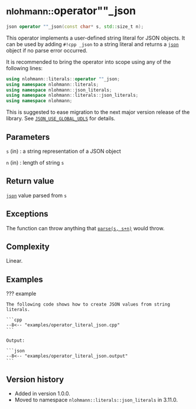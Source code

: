 # <small>nlohmann::</small>operator""_json

```cpp
json operator ""_json(const char* s, std::size_t n);
```

This operator implements a user-defined string literal for JSON objects. It can be used by adding `#!cpp _json` to a
string literal and returns a [`json`](json.md) object if no parse error occurred.

It is recommended to bring the operator into scope using any of the following lines:
```cpp
using nlohmann::literals::operator ""_json;
using namespace nlohmann::literals;
using namespace nlohmann::json_literals;
using namespace nlohmann::literals::json_literals;
using namespace nlohmann;
```

This is suggested to ease migration to the next major version release of the library. See
[`JSON_USE_GLOBAL_UDLS`](macros/json_use_global_udls.md#notes) for details.

## Parameters

`s` (in)
:   a string representation of a JSON object

`n` (in)
:   length of string `s`

## Return value

[`json`](json.md) value parsed from `s`

## Exceptions

The function can throw anything that [`parse(s, s+n)`](basic_json/parse.md) would throw.

## Complexity

Linear.

## Examples

??? example

    The following code shows how to create JSON values from string literals.
     
    ```cpp
    --8<-- "examples/operator_literal_json.cpp"
    ```
    
    Output:
    
    ```json
    --8<-- "examples/operator_literal_json.output"
    ```

## Version history

- Added in version 1.0.0.
- Moved to namespace `nlohmann::literals::json_literals` in 3.11.0.

